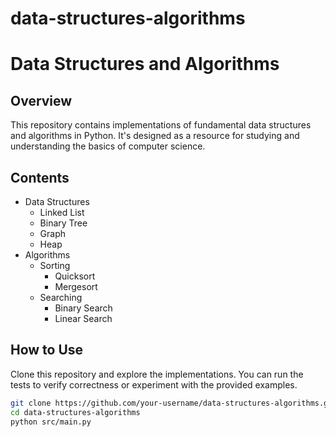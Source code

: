 # data-structures-algorithms
# Data Structures and Algorithms

## Overview
This repository contains implementations of fundamental data structures and algorithms in Python. It's designed as a resource for studying and understanding the basics of computer science.

## Contents
- Data Structures
  - Linked List
  - Binary Tree
  - Graph
  - Heap
- Algorithms
  - Sorting
    - Quicksort
    - Mergesort
  - Searching
    - Binary Search
    - Linear Search

## How to Use
Clone this repository and explore the implementations. You can run the tests to verify correctness or experiment with the provided examples.

```bash
git clone https://github.com/your-username/data-structures-algorithms.git
cd data-structures-algorithms
python src/main.py
